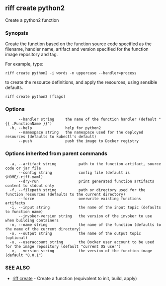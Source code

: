 ## riff create python2

Create a python2 function

### Synopsis

Create the function based on the function source code specified as the filename, handler
name, artifact and version specified for the function image repository and tag.

For example, type:

    riff create python2 -i words -n uppercase --handler=process

to create the resource definitions, and apply the resources, using sensible defaults.


```
riff create python2 [flags]
```

### Options

```
      --handler string     the name of the function handler (default "{{ .FunctionName }}")
  -h, --help               help for python2
      --namespace string   the namespace used for the deployed resources (defaults to kubectl's default)
      --push               push the image to Docker registry
```

### Options inherited from parent commands

```
  -a, --artifact string          path to the function artifact, source code or jar file
      --config string            config file (default is $HOME/.riff.yaml)
      --dry-run                  print generated function artifacts content to stdout only
  -f, --filepath string          path or directory used for the function resources (defaults to the current directory)
      --force                    overwrite existing functions artifacts
  -i, --input string             the name of the input topic (defaults to function name)
      --invoker-version string   the version of the invoker to use when building containers
  -n, --name string              the name of the function (defaults to the name of the current directory)
  -o, --output string            the name of the output topic (optional)
  -u, --useraccount string       the Docker user account to be used for the image repository (default "current OS user")
  -v, --version string           the version of the function image (default "0.0.1")
```

### SEE ALSO

* [riff create](https://github.com/projectriff/riff/blob/master/riff-cli/docs/riff_create.md)	 - Create a function (equivalent to init, build, apply)

